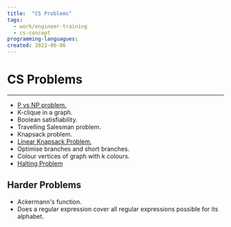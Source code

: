 ```yaml
---
title:  "CS Problems"
tags:
  - work/engineer-training
  - cs-concept
programming-languagues:
created: 2022-06-06
---
```

# CS Problems
---
- [P vs NP problem.](notes/general/p-vs-np.md)
- K-clique in a graph.
- Boolean satisfiability.
- Travelling Salesman problem.
- Knapsack problem.
- [Linear Knapsack Problem.](notes/general/linear-knapsack-problem.md)
- Optimise branches and short branches.
- Colour vertices of graph with k colours.
- [Halting Problem](notes/general/halting-problem.md)

## Harder Problems
- Ackermann's function.
- Does a regular expression cover all regular expressions possible for its alphabet.